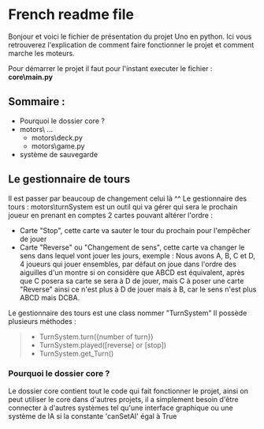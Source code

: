 # French readme file

Bonjour et voici le fichier de présentation du projet Uno en python. Ici vous retrouverez l'explication de comment faire fonctionner le projet et comment marche les moteurs.

Pour démarrer le projet il faut pour l'instant executer le fichier : **core\main.py**

## Sommaire :
- Pourquoi le dossier core ?
- motors\ ...
    - motors\deck.py
    - motors\game.py 
- système de sauvegarde

## Le gestionnaire de tours
Il est passer par beaucoup de changement celui là ^^
Le gestionnaire des tours : motors\turnSystem est un outil qui va gérer qui sera le prochain joueur en prenant en comptes 2 cartes pouvant altérer l'ordre :
- Carte "Stop", cette carte va sauter le tour du prochain pour l'empêcher de jouer
- Carte "Reverse" ou "Changement de sens", cette carte va changer le sens dans lequel vont jouer les jours, exemple : Nous avons A, B, C et D, 4 joueurs qui jouer ensembles, par défaut on joue dans l'ordre des aiguilles d'un montre si on considère que ABCD est équivalent, après que C posera sa carte se sera à D de jouer, mais C à poser une carte "Reverse" ainsi ce n'est plus à D de jouer mais à B, car le sens n'est plus ABCD mais DCBA.

Le gestionnaire des tours est une class nommer "TurnSystem"
Il possède plusieurs méthodes :
>- TurnSystem.turn({number of turn})
>- TurnSystem.played([reverse] or [stop])
>- TurnSystem.get_Turn()



### Pourquoi le dossier core ?
Le dossier core contient tout le code qui fait fonctionner le projet, ainsi on peut utiliser le core dans d'autres projets, il a simplement besoin d'être connecter à d'autres systèmes tel qu'une interface graphique ou une système de IA si la constante 'canSetAI' égal à True